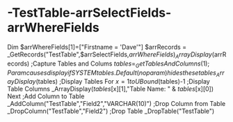 # -TestTable-arrSelectFields-arrWhereFields
Dim $arrWhereFields[1]=["Firstname = 'Dave'"] $arrRecords = _GetRecords("TestTable",$arrSelectFields,$arrWhereFields) _ArrayDisplay($arrRecords) ;Capture Tables and Colums $tables = _GetTablesAndColumns(1)   ;Param causes display if SYSTEM tables.  Default (no param) hides these tables _ArrayDisplay($tables)   ;Display Tables For $x = 1 to UBound($tables)-1   ;Display Table Columns     _ArrayDisplay($tables[$x][1],"Table Name: " &amp; $tables[$x][0]) Next  ;Add Column to Table _AddColumn("TestTable","Field2","VARCHAR(10)")  ;Drop Column from Table _DropColumn("TestTable","Field2")  ;Drop Table _DropTable("TestTable")
